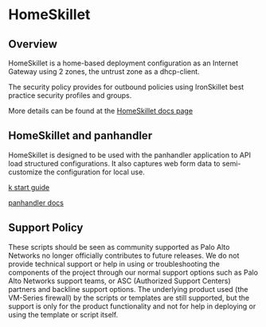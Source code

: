 # HomeSkillet

## Overview

HomeSkillet is a home-based deployment configuration as an Internet Gateway
using 2 zones, the untrust zone as a dhcp-client.

The security policy provides for outbound policies using IronSkillet
best practice security profiles and groups.

More details can be found at the
[HomeSkillet docs page](https://HomeSkillet.readthedocs.io)

## HomeSkillet and panhandler

HomeSkillet is designed to be used with the panhandler application to API
load structured configurations. It also captures web form data to semi-customize
the configuration for local use.

[k start guide](https://live.paloaltonetworks.com/t5/Skillet-Tools/Install-and-Get-Started-With-Panhandler/ta-p/307916)

[panhandler docs](https://panhandler.readthedocs.io)


## Support Policy
These scripts should be seen as community supported as Palo Alto Networks no longer officially
contributes to future releases. We do not provide technical support or help in using
or troubleshooting the components of the project through our normal support options
such as Palo Alto Networks support teams, or ASC (Authorized Support Centers) partners
and backline support options. The underlying product used (the VM-Series firewall)
by the scripts or templates are still supported, but the support is only for the
product functionality and not for help in deploying or using the template or script itself.
